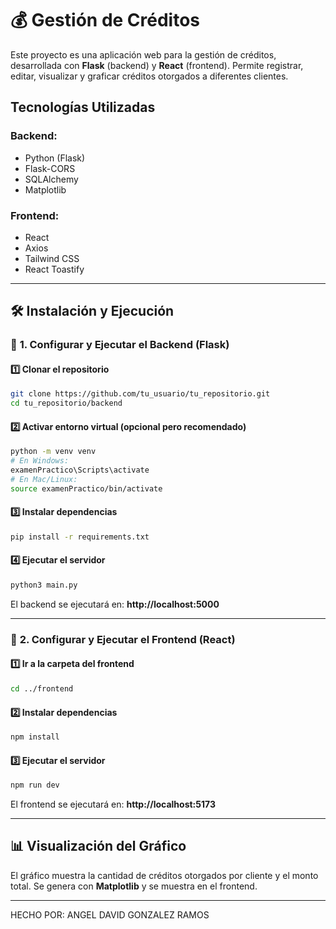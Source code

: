 # 💰 Gestión de Créditos

Este proyecto es una aplicación web para la gestión de créditos, desarrollada con **Flask** (backend) y **React** (frontend). Permite registrar, editar, visualizar y graficar créditos otorgados a diferentes clientes.

## Tecnologías Utilizadas

### Backend:
- Python (Flask)
- Flask-CORS
- SQLAlchemy
- Matplotlib

### Frontend:
- React
- Axios
- Tailwind CSS
- React Toastify

---

## 🛠️ Instalación y Ejecución

### 🔹 **1. Configurar y Ejecutar el Backend (Flask)**

#### 1️⃣ **Clonar el repositorio**
```bash
git clone https://github.com/tu_usuario/tu_repositorio.git
cd tu_repositorio/backend
```

#### 2️⃣ **Activar entorno virtual** (opcional pero recomendado)
```bash
python -m venv venv
# En Windows:
examenPractico\Scripts\activate
# En Mac/Linux:
source examenPractico/bin/activate
```

#### 3️⃣ **Instalar dependencias**
```bash
pip install -r requirements.txt
```

#### 4️⃣ **Ejecutar el servidor**
```bash
python3 main.py
```

El backend se ejecutará en: **http://localhost:5000**

---

### 🔹 **2. Configurar y Ejecutar el Frontend (React)**

#### 1️⃣ **Ir a la carpeta del frontend**
```bash
cd ../frontend
```

#### 2️⃣ **Instalar dependencias**
```bash
npm install
```

#### 3️⃣ **Ejecutar el servidor**
```bash
npm run dev
```

El frontend se ejecutará en: **http://localhost:5173**

---

## 📊 **Visualización del Gráfico**
El gráfico muestra la cantidad de créditos otorgados por cliente y el monto total. Se genera con **Matplotlib** y se muestra en el frontend.

---

HECHO POR: ANGEL DAVID GONZALEZ RAMOS

